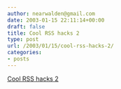 ```yaml
---
author: nearwalden@gmail.com
date: 2003-01-15 22:11:14+00:00
draft: false
title: Cool RSS hacks 2
type: post
url: /2003/01/15/cool-rss-hacks-2/
categories:
- posts
---
```


[Cool RSS hacks 2](//blogs.salon.com/0000002/2003/1/14/#200301141')



